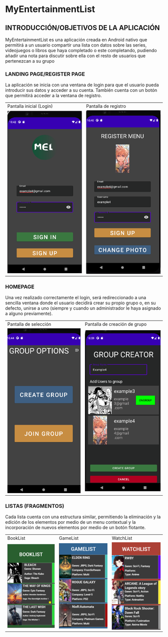 # MyEntertainmentList

## INTRODUCCIÓN/OBJETIVOS DE LA APLICACIÓN

MyEntertainmentList es una aplicación creada en Android nativo que permitirá a un usuario compartir una lista con datos sobre las series, videojuegos o libros que haya completado o este completando, pudiendo añadir una nota para discutir sobre ella con el resto de usuarios que pertenezcan a su grupo


### LANDING PAGE/REGISTER PAGE

La aplicación se inicia con una ventana de login para que el usuario pueda introducir sus datos y acceder a su cuenta. También cuenta con un botón que permitirá acceder a la ventana de registro.

<table>
  <tr>
    <td>Pantalla inicial (Login)</td>
    <td>Pantalla de registro</td>
  </tr>
  <tr>
    <td>
      <img src="MyEntertainmentListReadmeImages/LoginPage.png">
    </td>  
    <td>
      <img src="MyEntertainmentListReadmeImages/RegisterPage.png">
    </td>
  </tr>
</table>



### HOMEPAGE

Una vez realizado correctamente el login, será redireccionado a una sencilla ventana donde el usuario decidirá crear su propio grupo o, en su defecto, unirse a uno (siempre y cuando un administrador le haya asignado a alguno previamente).

<table>
  <tr>
    <td>Pantalla de selección</td>
    <td>Pantalla de creación de grupo</td>
  </tr>
  <tr>
    <td>
      <img src="MyEntertainmentListReadmeImages/HomePage.png">
    </td>  
    <td>
      <img src="MyEntertainmentListReadmeImages/GroupCreatorPage.png">
    </td>
  </tr>
</table>


### LISTAS (FRAGMENTOS)

Cada lista cuenta con una estructura similar, permitiendo la eliminación y la edición de los elementos por medio de un menu contextual y la incorporación de nuevos elementos por medio de un botón flotante.

<table>
  <tr>
    <td>BookList</td>
    <td>GameList</td>
    <td>WatchList</td>
  </tr>
  <tr>
    <td>
      <img src="MyEntertainmentListImages/BookList.png">
    </td>
    <td>
      <img src="MyEntertainmentListImages/GameList.png">
    </td>
    <td>
      <img src="MyEntertainmentListImages/WatchList.png">
    </td>
  </tr>
</table>

